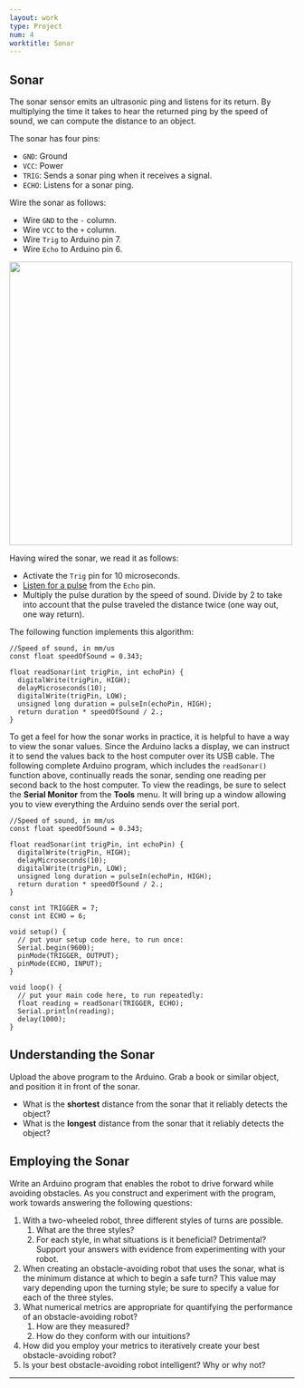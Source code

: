 ```yaml
---
layout: work
type: Project
num: 4
worktitle: Sonar
---
```


## Sonar

The sonar sensor emits an ultrasonic ping and listens for its return. By multiplying the 
time it takes to hear the returned ping by the speed of sound, we can compute the distance to an object.

The sonar has four pins:
* `GND`: Ground
* `VCC`: Power
* `TRIG`: Sends a sonar ping when it receives a signal.
* `ECHO`: Listens for a sonar ping.

Wire the sonar as follows:
* Wire `GND` to the `-` column.
* Wire `VCC` to the `+` column.
* Wire `Trig` to Arduino pin 7.
* Wire `Echo` to Arduino pin 6.

<img src="https://hendrix-cs.github.io{{site.baseurl}}/assets/images/WiringDiagram.png" width=500>

Having wired the sonar, we read it as follows:
* Activate the `Trig` pin for 10 microseconds.
* [Listen for a pulse](https://www.arduino.cc/reference/en/language/functions/advanced-io/pulsein/) from the `Echo` pin.
* Multiply the pulse duration by the speed of sound. Divide by 2 to take into account that the pulse traveled the
  distance twice (one way out, one way return).
  
The following function implements this algorithm:
```
//Speed of sound, in mm/us
const float speedOfSound = 0.343;

float readSonar(int trigPin, int echoPin) {
  digitalWrite(trigPin, HIGH);
  delayMicroseconds(10);
  digitalWrite(trigPin, LOW);
  unsigned long duration = pulseIn(echoPin, HIGH);
  return duration * speedOfSound / 2.;
}
```

To get a feel for how the sonar works in practice, it is helpful to have a way to view the sonar values.
Since the Arduino lacks a display, we can instruct it to send the values back to the host computer over
its USB cable. The following complete Arduino program, which includes the `readSonar()` function above, 
continually reads the sonar, sending one reading per second back to the host computer. To view the readings,
be sure to select the **Serial Monitor** from the **Tools** menu. It will bring up a window allowing you to view
everything the Arduino sends over the serial port.

```
//Speed of sound, in mm/us
const float speedOfSound = 0.343;

float readSonar(int trigPin, int echoPin) {
  digitalWrite(trigPin, HIGH);
  delayMicroseconds(10);
  digitalWrite(trigPin, LOW);
  unsigned long duration = pulseIn(echoPin, HIGH);
  return duration * speedOfSound / 2.;
}

const int TRIGGER = 7;
const int ECHO = 6;

void setup() {
  // put your setup code here, to run once:
  Serial.begin(9600);
  pinMode(TRIGGER, OUTPUT);
  pinMode(ECHO, INPUT);
}

void loop() {
  // put your main code here, to run repeatedly:
  float reading = readSonar(TRIGGER, ECHO);
  Serial.println(reading);
  delay(1000);
}
```

## Understanding the Sonar

Upload the above program to the Arduino. Grab a book or similar object, and position it in front of the sonar.
* What is the **shortest** distance from the sonar that it reliably detects the object?
* What is the **longest** distance from the sonar that it reliably detects the object?

## Employing the Sonar

Write an Arduino program that enables the robot to drive forward while avoiding obstacles. As you construct
and experiment with the program, work towards answering the following questions:

1. With a two-wheeled robot, three different styles of turns are possible. 
   1. What are the three styles? 
   2. For each style, in what situations is it beneficial? Detrimental? Support your answers with evidence from experimenting with your robot.
2. When creating an obstacle-avoiding robot that uses the sonar, what is the minimum distance at which to begin a safe turn? 
   This value may vary depending upon the turning style; be sure to specify a value for each of the three styles.
3. What numerical metrics are appropriate for quantifying the performance of an obstacle-avoiding robot? 
   1. How are they measured? 
   2. How do they conform with our intuitions?
4. How did you employ your metrics to iteratively create your best obstacle-avoiding robot?
5. Is your best obstacle-avoiding robot intelligent? Why or why not?

------------------------------------------------------------------------
